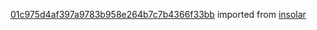 [01c975d4af397a9783b958e264b7c7b4366f33bb](https://github.com/insolar/insolar/commit/01c975d4af397a9783b958e264b7c7b4366f33bb) imported from [insolar](https://github.com/insolar/insolar)
